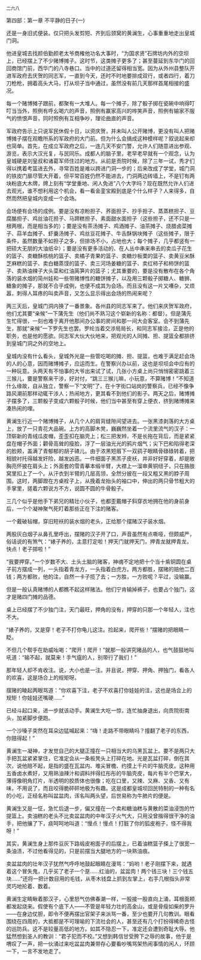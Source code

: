    二六八 

   第四部：第一章 不平静的日子(一)

   还是一身旧式便装。仅只把头发剪短、齐到后颈窝的黄澜生，心事重重地走出皇城门洞。

   他进皇城去找颜伯勤颜老太爷商榷他功名大事时，“为国求贤”石牌坊内外的空坝上，已经摆上了不少赌博摊子。这时节，这类摊子更多了；甚至蔓延到东华门的回回商馆门前，西华门的八寺巷口。当中的过道还留得相当宽。因为从外州县整队开进军政府去庆贺的同志军，一直到今天，还时不时地要排成双行，或者四行，着刀刀枪枪，拥着高头大马，打从坝子当中通过，虽然没有前几天那样首尾相接的盛况。

   每一个赌博摊子跟前，都聚有一大堆人。每一个摊子，除了骰子掷在瓷碗中响得叮叮当当外，照例有呼幺喝六的声音，照例有赢家高兴的哗笑声音，照例有输家不服气的愤恨声音，同时照例有互相争吵，理论曲直的声音。

   军政府告示上只说军民休假十日，以资庆贺，并未叫人公开赌博，更没有叫人把赌博摊子摆在观瞻所系的军政府的大门前。但为什么会搞成这种模样呢？叙说起来却也简单。首先，在成立军政府之后，一连几天不安门警，允许人们随意进出参观、游览，表示大汉光复，与民同乐。成都人的脑子里，老早老早就有一个观念，认为皇城硬是刘皇叔和诸葛军师住过的地方。从前是贡院时候，除了三年一试，秀才们得以携着考篮进去外，寻常百姓是难以跨进门洞一步的；后来改成了学堂，城门洞的铁皮门扉尽管大开着，但平常百姓仍然不能进去，门洞两边砖墙上，不是钉有两块粉底大木牌，牌上刻有“学堂重地、闲人免进”八个大字吗？现在既然允许人们进去观光，谁不想利用这个机会，看一看金銮宝殿到底是个什么样子？人来得多，自然而然把皇城内变成一个会场。

   会场便有会场的成例。要是没有凉粉担子、荞面担子、抄手担子、蒸蒸糕担子、豆腐酪担子、鸡丝油花担子、马蹄糕担子、素面甜水面担子（这些担子，还不只是一根两根，而是相当多的）；要是没有茶汤摊子、鸡酒摊子、油茶摊子、烧腊卤菜摊子、蒜羊血摊子、虾羹汤摊子、鸡丝豆花摊子、牛舌酥锅块摊子（这些摊子，限于条件，虽然数量不如担子之多，但排场不小，占地也大；每个摊子，几乎都竖有一把硕大无朋的大油纸伞）；要是没有更多活动的、在人丛中串来串去的卖瓜子花生的篮子、卖糖酥核桃的篮子、卖橘子青果的篮子、卖糖炒板栗的篮子、卖黄豆米酥芝麻糕的篮子、卖白糖蒸馍的篮子、卖三河场姜糖的篮子、卖红柿子和柿饼的篮子、卖熟油辣子大头菜和红油莴笋片的篮子；尤其重要的，要是没有散布在各个角落的装水烟的简州娃和一些带赌博性的糖饼摊子，以及用三颗骰子掷糖人、糖狮、糖象的摊子，那就不合乎成例，也便不成其为会场。而且没有这一片又嘈杂，又烦嚣，刺得人耳疼的叫卖声音，又怎么显示得出会场的热闹来呢？

   两三天后，皇城门洞内换了一番景象。各州县的同志军来了。他们来庆贺军政府，他们尤其要“亲候”一下蒲先生（他们尚不熟习这个崭新的名称：都督）。但是蒲先生忙得很，一刻也难于离开他那间办公事的房间和那一间大会客室。会不到蒲先生，那就“亲候”一下罗先生也罢。罗纶当着交涉局局长，和同志军接洽，正是他的职务，也是他的愿欲。同志军大伙大伙地来，把观光的人同摊、担、提篮全都排挤到皇城门洞之外的空地上。

   皇城内没有什么看头，皇城外光是一些管吃喝的摊、担、提篮，也难于满足赶会场的人的心意，因而赌博摊子，应运而生。在警察兴办以前，这也是坝坝会中应有的一种玩意。头两天有不怕事的大爷出来试了试，几张小方桌上尚只悄悄密密跳着三三猴儿，要是警察来干涉，好对付，“跳三三猴儿嘛，小玩意，不算赌博！”不知道什么缘故，自从独立，警察一下“文明”了，在十字街口站岗的警察兵，已经不像争路风潮前那样动辄干涉人；热闹地方，更其看不到他们的影子。两天之后，赌博摊子摆多了，三颗骰子变成六颗骰子时候，他们当中甚至有穿上便衣，挤到赌博摊来凑热闹的哩。

   黄澜生行近一个赌博摊子，从几个人的肩背缝隙间望进去。一张黑漆剥落的大方桌上，放了一只青花大品碗。上方的高脚木凳，巍巍然坐着一个流里流气的汉子：一顶崭新的青绒瓜皮帽，歪歪扣在脑壳上；松三把发辫，不是长拖在背后，而是紧紧盘在帽子外面；颧骨高耸的瘦脸，浮了一层油光光的鸦片烟气；尖下巴和陷得老深的脸颊，盖满了青郁郁的胡子碴儿。由于浓黑短眉下一双鹞子眼睛骨碌碌转着，把相貌衬托得越发奸险，越发凶恶。一件细面子黑羔子皮袄，并非好好穿着，却是敞胸亮怀披在肩头上；外面套的雪青摹本缎半臂，大襟上一溜串黄铜纽子，只在胳肢窝里扣上了一个。从汗衣到半臂的几层高领，全然分披在一段又粗又黑的脖子周围。这时，两脚蹬在方桌栓子上，从挽着龙抬头的袖口中，伸出的两只骨节粗大的手掌里，搓着六颗说方不方，说圆不圆的牛骨骰子。

   三几个似乎是他手下弟兄的精壮小伙子，也都歪戴帽子斜穿衣地拥在他的身前身后，一个个凝神聚气死盯着那些正在下注的赌客。

   一个戴破毡帽，穿旧短袄的装水烟的老头，正给那个摆赌汉子装水烟。

   两股灰白烟子从鼻孔里呼出，摆赌的汉子开了口，声音虽然有点嘶哑，但颇威严，俗话说的有煞气：“婊子养的，主意打定啦！押天门就押天门，押青龙就押青龙，快点！老子掷啦！”

   “我要押穿。”一个岁数不大、土头土脑的赌客，神魂不定地把十个当十紫铜圆在桌子前方摆成一列，一头指着青龙方，一头指着白虎方。两方都胜，摆赌的赔他二百钱；两方都败，他的注，自然一卡子揽了去；一方胜，一方败呢？平过，没输赢。

   但是一般认真赌博的人都瞧不起这样赌法。他们宁肯输掉裤子，也要占个独门，这才是赌四门摊的品德。

   桌上已经摆了不少独门注，天门最旺，押角的没有，押穿的只那一个年轻人，注也不大。

   “婊子养的，又是穿！老子不打你龟儿这注。捡起来，爬开些！”摆赌的把眼睛一眨。

   不但几个帮手在助威吆喝：“爬开！爬开！”就那一般讲究赌品的人，也气鼓鼓地叫吼道：“输不起，就莫来！手气瘟的人，别带行了我们！”

   那年轻人却不肯收注。说，大小也是一注。并且说，押穿、押角、押独门，看各人的欢喜，这是场合上的规矩呀。

   摆赌的睖起两眼骂道：“你欢喜下注，老子不欢喜打你娃娃的注，这也是场合上的规矩！你娃娃还嘴硬……”

   已经斗起口来，进一步就该动手。黄澜生大吃一惊，连忙抽身退出，向贡院街南头，加紧脚步便跑。

   一个沙嗓子突然在耳朵边猛喊起来：“嗨！走路不带眼睛吗？撞翻了老子的东西，你赔得起！”

   黄澜生一凝神，才发觉自己的大腿正撞在一只相当大的乌黑瓦盆上。要不是两只大手把瓦盆紧紧掌住，它准定会从一条板凳头上打碎在地。光是瓦盆打碎，倒在其次，说他赔不起，是指的盛在瓦盆内、堆尖冒檐、约摸上千片的牛脑壳皮。这种用五香卤水煮好，又用熟油辣汁和调料拌得红彤彤的牛脑壳皮，每片有半个巴掌大，薄得像明角灯片，半透明的胶质体也很像；吃在口里，又辣、又麻、又香、又有味，不用说了，而且咬得脆砰砰地极为有趣。这是成都皇城坝回民特制的一种有名的小吃，正经名称叫盆盆肉，诨名叫两头望，后世易称为牛肺片的便是。

   黄澜生又是一怔，急忙后退一步，偏又撞在一个卖和糖油糕与黄散的菜油浸饱的竹提篮上。卖油糕的老头不比卖盆盆肉的中年汉子火气大，只用没曾揩得很干净的油手，把他攘了下，痰呵呵地叫道：“慢点！慢点！打脏了你的狐皮袍子，怪不得我呀！”

   其实，黄澜生身上那件豆灰下路缎皮袍面子的后摆上，已着油糕篮子搽上了很宽一条油渍，不过他看得见的，只是前摆当大腿地方的一块熟油痕。

   卖盆盆肉的壮年汉子犹然气呼呼地鼓起眼睛在漫骂：“妈哟！老子刚摆下来，就遇着这个冒失鬼，几乎买了老子一个趸……红油的，盆盆肉！两个钱三块！三个钱五块……”还将一把计数目用的毛钱，从枣木钱盘上抓到左掌上，右手几根指头非常灵巧地抡着、数着。

   黄澜生定睛瞅着那汉子，心里怒气仿佛春潮一样，一股接一股直向上涌，耳根面颊都发起烧来。假使有个底下人——不管是年轻力壮的高金山，或是骨瘦如柴的罗升——在身边仗胆，即令不便再摆出官架子来派骂一番，至少也要开几句教训。眼看围绕在四周的，大抵都是不可理喻的下流社会的人，甚至还有几个打扮得稀奇古怪的巡防兵。这不是较量高低的地方。如其不隐忍一下，准定还会遭到奇耻大辱。他猛然想到圣人的教训：“君子犯而不校。”又想到韩信甘受胯下之辱的故事，他于是喟叹了一声，把一伙涌过来吃盆盆肉兼带存心要看吵嘴骂架热闹事情的闲人，环顾一下，一言不发地走了。

